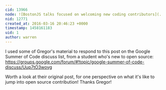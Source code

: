 ```yaml
---
cid: 13966
node: ![BostonJS talks focused on welcoming new coding contributors](../notes/warren/03-04-2016/bostonjs-talks-focused-on-welcoming-new-coding-contributors)
nid: 12771
created_at: 2016-03-16 20:46:23 +0000
timestamp: 1458161183
uid: 1
author: warren
---
```


I used some of Gregor's material to respond to this post on the Google Summer of Code discuss list, from a student who's new to open source: https://groups.google.com/forum/#!topic/google-summer-of-code-discuss/Uup7tO3wovg

Worth a look at their original post, for one perspective on what it's like to jump into open source contribution! Thanks Gregor!